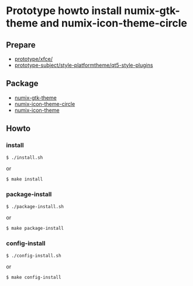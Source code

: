 
# Prototype howto install numix-gtk-theme and numix-icon-theme-circle


## Prepare

* [prototype/xfce/](../../../../prototype/xfce/)
* [prototype-subject/style-platformtheme/qt5-style-plugins](../../../../prototype-subject/style-platformtheme/qt5-style-plugins/)


## Package

* [numix-gtk-theme](https://packages.ubuntu.com/focal/numix-gtk-theme)
* [numix-icon-theme-circle](https://packages.ubuntu.com/focal/numix-icon-theme-circle)
* [numix-icon-theme](https://packages.ubuntu.com/focal/numix-icon-theme)


## Howto

### install

``` sh
$ ./install.sh
```

or

``` sh
$ make install
```


### package-install

``` sh
$ ./package-install.sh
```

or

``` sh
$ make package-install
```


### config-install

``` sh
$ ./config-install.sh
```

or

``` sh
$ make config-install
```
